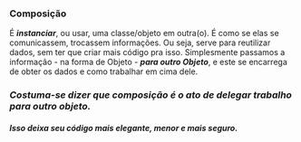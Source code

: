 ### Composição

É _<b>instanciar</b>_, ou usar, uma classe/objeto em outra(o). É como se elas se comunicassem, trocassem informações. Ou seja, serve para reutilizar dados, sem ter que criar mais código pra isso.
Simplesmente passamos a informação - na forma de Objeto - _<b>para outro Objeto</b>_, e este se encarrega de obter os dados e como trabalhar em cima dele.

### _Costuma-se dizer que composição é o ato de delegar trabalho para outro objeto._
##### _Isso deixa seu código mais elegante, menor e mais seguro._